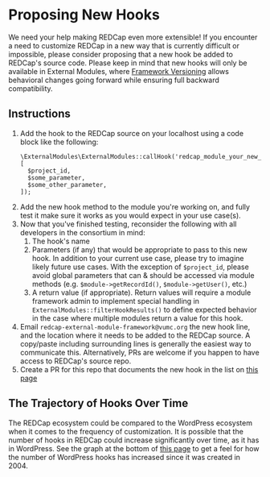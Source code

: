 # Proposing New Hooks

We need your help making REDCap even more extensible!  If you encounter a need to customize REDCap in a new way that is currently difficult or impossible, please consider proposing that a new hook be added to REDCap's source code.  Please keep in mind that new hooks will only be available in External Modules, where [Framework Versioning](versions/README.md) allows behavioral changes going forward while ensuring full backward compatibility.

## Instructions
1. Add the hook to the REDCap source on your localhost using a code block like the following:
    ```
    \ExternalModules\ExternalModules::callHook('redcap_module_your_new_hook_name', [
      $project_id,
      $some_parameter,
      $some_other_parameter,
    ]); 
    ```
1. Add the new hook method to the module you're working on, and fully test it make sure it works as you would expect in your use case(s).
1. Now that you've finished testing, reconsider the following with all developers in the consortium in mind:
    1. The hook's name
    1. Parameters (if any) that would be appropriate to pass to this new hook.  In addition to your current use case, please try to imagine likely future use cases.  With the exception of `$project_id`, please avoid global parameters that can & should be accessed via module methods (e.g. `$module->getRecordId()`, `$module->getUser()`, etc.)
    1. A return value (if appropriate).  Return values will require a module framework admin to implement special handling in `ExternalModules::filterHookResults()` to define expected behavior in the case where multiple modules return a value for this hook. 
1. Email `redcap-external-module-framework@vumc.org` the new hook line, and the location where it needs to be added to the REDCap source. A copy/paste including surrounding lines is generally the easiest way to communicate this.  Alternatively, PRs are welcome if you happen to have access to REDCap's source repo.
1. Create a PR for this repo that documents the new hook in the list on [this page](hooks.md)

## The Trajectory of Hooks Over Time
The REDCap ecosystem could be compared to the WordPress ecosystem when it comes to the frequency of customization.  It is possible that the number of hooks in REDCap could increase significantly over time, as it has in WordPress.  See the graph at the bottom of [this page](https://adambrown.info/p/wp_hooks) to get a feel for how the number of WordPress hooks has increased since it was created in 2004.
